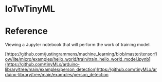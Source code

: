 # IoTwTinyML

# Reference
Viewing a Jupyter notebook that will perform the work of training model.

[https://github.com/justingrammens/machine_learning/blob/master/tensorflow/lite/micro/examples/hello_world/train/train_hello_world_model.ipynb](https://github.com/tinyMLx/arduino-library/tree/main/examples/person_detection)https://github.com/tinyMLx/arduino-library/tree/main/examples/person_detection

